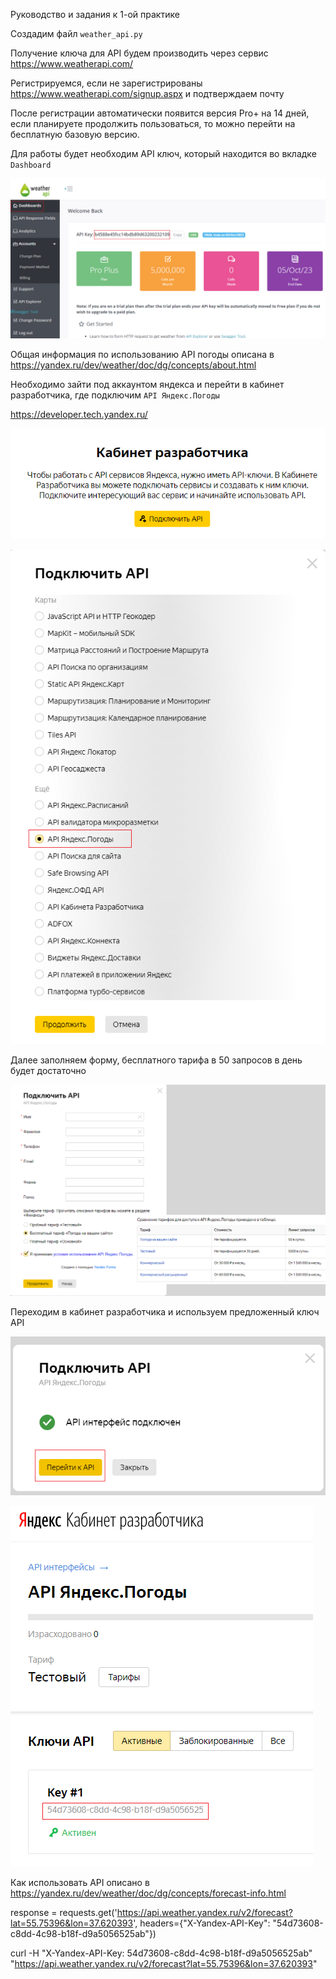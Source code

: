 Руководство и задания к 1-ой практике


Создадим файл `weather_api.py`

Получение ключа для API будем производить через сервис https://www.weatherapi.com/ 

Регистрируемся, если не зарегистрированы https://www.weatherapi.com/signup.aspx и подтверждаем почту

После регистрации автоматически появится версия Pro+ на 14 дней, если планируете продолжить пользоваться, то можно перейти
на бесплатную базовую версию.

Для работы будет необходим API ключ, который находится во вкладке `Dashboard`

![img.png](img.png)






Общая информация по использованию API погоды описана в https://yandex.ru/dev/weather/doc/dg/concepts/about.html

Необходимо зайти под аккаунтом яндекса и перейти в кабинет разработчика, где подключим `API Яндекс.Погоды`

https://developer.tech.yandex.ru/


![img_1.png](img_1.png)

![img_2.png](img_2.png)

Далее заполняем форму, бесплатного тарифа в 50 запросов в день будет достаточно

![img_3.png](img_3.png)

Переходим в кабинет разработчика и используем предложенный ключ API

![img_4.png](img_4.png)

![img_5.png](img_5.png)

Как использовать API описано в https://yandex.ru/dev/weather/doc/dg/concepts/forecast-info.html

response = requests.get('https://api.weather.yandex.ru/v2/forecast?lat=55.75396&lon=37.620393', headers={"X-Yandex-API-Key": "54d73608-c8dd-4c98-b18f-d9a5056525ab"})

curl -H "X-Yandex-API-Key: 54d73608-c8dd-4c98-b18f-d9a5056525ab" "https://api.weather.yandex.ru/v2/forecast?lat=55.75396&lon=37.620393"
